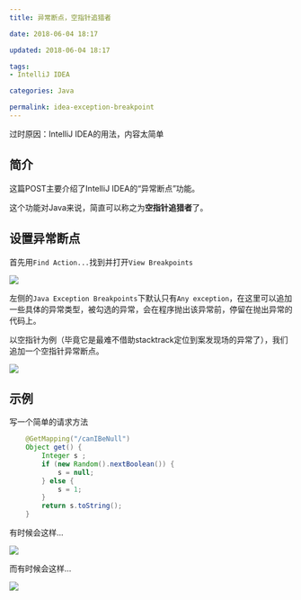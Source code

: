 ```yaml
---
title: 异常断点，空指针追猎者

date: 2018-06-04 18:17

updated: 2018-06-04 18:17

tags:
- IntelliJ IDEA

categories: Java

permalink: idea-exception-breakpoint
---
```


过时原因：IntelliJ IDEA的用法，内容太简单

## 简介

这篇POST主要介绍了IntelliJ IDEA的“异常断点”功能。

这个功能对Java来说，简直可以称之为**空指针追猎者**了。



##  设置异常断点

首先用`Find Action...`找到并打开`View Breakpoints`

![](/images/idea-exception-breakpoint-01.png)



左侧的`Java Exception Breakpoints`下默认只有`Any exception`，在这里可以追加一些具体的异常类型，被勾选的异常，会在程序抛出该异常前，停留在抛出异常的代码上。



以空指针为例（毕竟它是最难不借助stacktrack定位到案发现场的异常了），我们追加一个空指针异常断点。

![](/images/idea-exception-breakpoint-02.png)



## 示例

写一个简单的请求方法

~~~java
    @GetMapping("/canIBeNull")
    Object get() {
        Integer s ;
        if (new Random().nextBoolean()) {
            s = null;
        } else {
            s = 1;
        }
        return s.toString();
    }
~~~



有时候会这样...

![](/images/idea-exception-breakpoint-03.png)

而有时候会这样...

![](/images/idea-exception-breakpoint-04.png)

